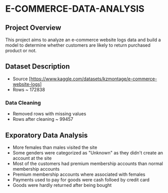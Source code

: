 # E-COMMERCE-DATA-ANALYSIS

## Project Overview

This project aims to analyze an e-commerce website logs data and build a model to determine whether customers are likely to return purchased product or not.

## Dataset Description
* Source [https://www.kaggle.com/datasets/kzmontage/e-commerce-website-logs]
* Rows ~ 172838
 ### Data Cleaning 
 * Removed rows with missing values
 * Rows after cleaning ~ 99457

## Exporatory Data Analysis
 * More females than males visited the site
 * Some genders were categorized as "Unknown" as they didn't create an account at the site
 * Most of the customers had premium membership accounts than normal membership accounts
 * Premium membership accounts where associated with females
 * Payments used to pay for goods were cash folloed by credit card
 * Goods were hardly returned after being bought
